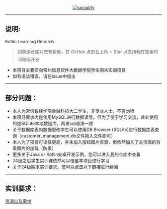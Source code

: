 <p align="center">
    <a href="https://github.com/Evening-01/PracticalTraining25616">
        <img src="https://socialify.git.ci/Evening-01/PracticalTraining25616/image?font=Source+Code+Pro&forks=1&issues=1&language=1&name=1&owner=1&pattern=Circuit+Board&pulls=1&stargazers=1&theme=Light" alt="socialify"/>
    </a>
</p>

---

## 说明:

Kotlin Learning Records
> 如果该仓库对您有帮助，在 GitHub 点击右上角 ⭐ Star 以支持我在空余时间继续开发
- 本项目主要面向常州信息软件大数据学院学生期末实训项目
- 如有语法错误，请在issue中提出

---

## 部分问题：
- 本人为常信数经学院金融科技大二学生，非专业人士，不喜勿喷
- 本项目要求内是使用MySQL进行数据读写，但为了便于学习交流，此处使用的是SQLite本地数据库，两者sql语法一致
- 关于数据库表内数据更改学生可以使用DB Browser (SQLite)进行数据库表查询（customer_management.db文件拖入文件即可）
- 本人为了项目可读性更高，并未加入按钮图片资源，但依然加入了主页面的背景图片的加载（防呆）
- 更多关于Java or Kotlin安卓开发示例，您可以进入我的仓库中查看
- 24级之后学生实训课依然可以借鉴本项目进行学习
- 关于24级期末实训要求，您可以点击以下链接进行翻阅

---

## 实训要求：

[资源以及需求](https://github.com/Evening-01/PracticalTraining25616/tree/master/src/main/resources/requirement)
